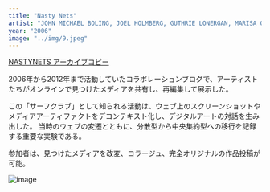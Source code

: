 ```yaml
---
title: "Nasty Nets"
artist: "JOHN MICHAEL BOLING, JOEL HOLMBERG, GUTHRIE LONERGAN, MARISA OLSON, ET AL"
year: "2006"
image: "../img/9.jpeg"
---
```


[NASTYNETS アーカイブコピー](http://archive.rhizome.org/artbase/53981/nastynets.com/)

2006年から2012年まで活動していたコラボレーションブログで、アーティストたちがオンラインで見つけたメディアを共有し、再編集して展示した。

この「サーフクラブ」として知られる活動は、ウェブ上のスクリーンショットやメディアアーティファクトをデコンテキスト化し、デジタルアートの対話を生み出した。
当時のウェブの変遷とともに、分散型から中央集約型への移行を記録する重要な実験である。

参加者は、見つけたメディアを改変、コラージュ、完全オリジナルの作品投稿が可能。

![image](https://d1v7jayx2s9clc.cloudfront.net/user/pages/50.nasty-nets/47441140-d48c1900-d7af-11e8-92c6-d6f46dc57d9e.png "Pascual Sisto、「Monster」、2009 年 2 月 28 日。Nasty Netsより、2008 ～ 2012 年。Web サイト。スクリーンショット、2018 年、Linux 上の Mozilla Firefox 62、再構築された Web アーカイブ。")